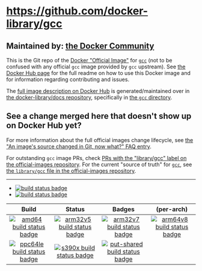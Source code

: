 # https://github.com/docker-library/gcc

## Maintained by: [the Docker Community](https://github.com/docker-library/gcc)

This is the Git repo of the [Docker "Official Image"](https://github.com/docker-library/official-images#what-are-official-images) for [`gcc`](https://hub.docker.com/_/gcc/) (not to be confused with any official `gcc` image provided by `gcc` upstream). See [the Docker Hub page](https://hub.docker.com/_/gcc/) for the full readme on how to use this Docker image and for information regarding contributing and issues.

The [full image description on Docker Hub](https://hub.docker.com/_/gcc/) is generated/maintained over in [the docker-library/docs repository](https://github.com/docker-library/docs), specifically in [the `gcc` directory](https://github.com/docker-library/docs/tree/master/gcc).

## See a change merged here that doesn't show up on Docker Hub yet?

For more information about the full official images change lifecycle, see [the "An image's source changed in Git, now what?" FAQ entry](https://github.com/docker-library/faq#an-images-source-changed-in-git-now-what).

For outstanding `gcc` image PRs, check [PRs with the "library/gcc" label on the official-images repository](https://github.com/docker-library/official-images/labels/library%2Fgcc). For the current "source of truth" for [`gcc`](https://hub.docker.com/_/gcc/), see [the `library/gcc` file in the official-images repository](https://github.com/docker-library/official-images/blob/master/library/gcc).

---

-	[![build status badge](https://img.shields.io/github/workflow/status/docker-library/gcc/GitHub%20CI/master?label=GitHub%20CI)](https://github.com/docker-library/gcc/actions?query=workflow%3A%22GitHub+CI%22+branch%3Amaster)
-	[![build status badge](https://img.shields.io/jenkins/s/https/doi-janky.infosiftr.net/job/update.sh/job/gcc.svg?label=Automated%20update.sh)](https://doi-janky.infosiftr.net/job/update.sh/job/gcc/)

| Build | Status | Badges | (per-arch) |
|:-:|:-:|:-:|:-:|
| [![amd64 build status badge](https://img.shields.io/jenkins/s/https/doi-janky.infosiftr.net/job/multiarch/job/amd64/job/gcc.svg?label=amd64)](https://doi-janky.infosiftr.net/job/multiarch/job/amd64/job/gcc/) | [![arm32v5 build status badge](https://img.shields.io/jenkins/s/https/doi-janky.infosiftr.net/job/multiarch/job/arm32v5/job/gcc.svg?label=arm32v5)](https://doi-janky.infosiftr.net/job/multiarch/job/arm32v5/job/gcc/) | [![arm32v7 build status badge](https://img.shields.io/jenkins/s/https/doi-janky.infosiftr.net/job/multiarch/job/arm32v7/job/gcc.svg?label=arm32v7)](https://doi-janky.infosiftr.net/job/multiarch/job/arm32v7/job/gcc/) | [![arm64v8 build status badge](https://img.shields.io/jenkins/s/https/doi-janky.infosiftr.net/job/multiarch/job/arm64v8/job/gcc.svg?label=arm64v8)](https://doi-janky.infosiftr.net/job/multiarch/job/arm64v8/job/gcc/) |
| [![ppc64le build status badge](https://img.shields.io/jenkins/s/https/doi-janky.infosiftr.net/job/multiarch/job/ppc64le/job/gcc.svg?label=ppc64le)](https://doi-janky.infosiftr.net/job/multiarch/job/ppc64le/job/gcc/) | [![s390x build status badge](https://img.shields.io/jenkins/s/https/doi-janky.infosiftr.net/job/multiarch/job/s390x/job/gcc.svg?label=s390x)](https://doi-janky.infosiftr.net/job/multiarch/job/s390x/job/gcc/) | [![put-shared build status badge](https://img.shields.io/jenkins/s/https/doi-janky.infosiftr.net/job/put-shared/job/light/job/gcc.svg?label=put-shared)](https://doi-janky.infosiftr.net/job/put-shared/job/light/job/gcc/) |

<!-- THIS FILE IS GENERATED BY https://github.com/docker-library/docs/blob/master/generate-repo-stub-readme.sh -->
